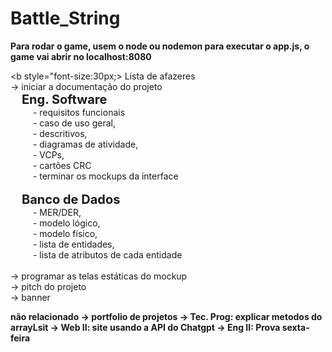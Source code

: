 # Battle_String

<b> Para rodar o game, usem o node ou nodemon para executar o app.js, o game vai abrir no localhost:8080 </b>

<b style="font-size:30px;> Lista de afazeres </b> <br>
-> iniciar a documentação do projeto <br>
 &emsp; <b style="font-size:20px;"> Eng. Software </b> <br>
      &emsp; &emsp; - requisitos funcionais <br>
      &emsp; &emsp; - caso de uso geral, <br>
      &emsp; &emsp; - descritivos, <br>
      &emsp; &emsp; - diagramas de atividade, <br>
      &emsp; &emsp; - VCPs, <br>
      &emsp; &emsp; - cartões CRC <br>
      &emsp; &emsp; - terminar os mockups da interface <br>
  <br>
   &emsp; <b style="font-size:20px;"> Banco de Dados </b>  <br>
     &emsp;  &emsp; - MER/DER, <br>
     &emsp;  &emsp; - modelo lógico, <br>
     &emsp;  &emsp; - modelo físico, <br>
     &emsp;  &emsp; - lista de entidades, <br>
     &emsp;  &emsp; - lista de atributos de cada entidade<br>
   <br>
-> programar as telas estáticas do mockup <br>
-> pitch do projeto <br>
-> banner <br>

<b> não relacionado <b>
-> portfolio de projetos
-> Tec. Prog:  explicar metodos do arrayLsit
-> Web II:     site usando a API do Chatgpt
-> Eng II:     Prova sexta-feira
    
